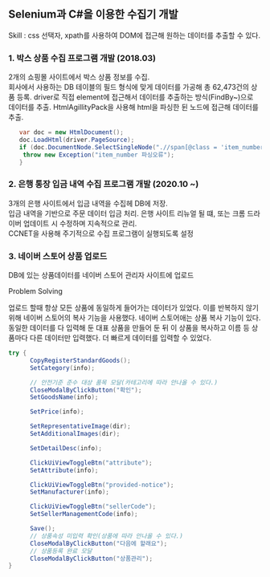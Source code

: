 ## Selenium과 C#을 이용한 수집기 개발

Skill : css 선택자, xpath를 사용하여 DOM에 접근해 원하는 데이터를 추출할 수 있다.


### 1. 박스 상품 수집 프로그램 개발 (2018.03)   

2개의 쇼핑몰 사이트에서 박스 상품 정보를 수집.   
회사에서 사용하는 DB 테이블의 필드 형식에 맞게 데이터를 가공해 총 62,473건의 상품 등록.
driver로 직접 element에 접근해서 데이터를 추출하는 방식(FindBy~)으로 데이터를 추출.
HtmlAgillityPack을 사용해 html을 파싱한 뒨 노드에 접근해 데이터를 추출.

``` C#
   var doc = new HtmlDocument();
   doc.LoadHtml(driver.PageSource);
   if (doc.DocumentNode.SelectSingleNode(".//span[@class = 'item_number']") == null) {
    throw new Exception("item_number 파싱오류");
   }
```

### 2. 은행 통장 입금 내역 수집 프로그램 개발 (2020.10 ~)

3개의 은행 사이트에서 입금 내역을 수집헤 DB에 저장.   
입금 내역을 기반으로 주문 데이터 입금 처리. 
은행 사이트 리뉴얼 될 떄, 또는 크롬 드라이버 업데이트 시 수정하며 지속적으로 관리.  
CCNET을 사용해 주기적으로 수집 프로그램이 실행되도록 설정  

### 3. 네이버 스토어 상품 업로드

DB에 있는 상품데이터를 네이버 스토어 관리자 사이트에 업로드

Problem Solving

업로드 할때 항상 모든 상품에 동일하게 들어가는 데이터가 있었다.
이를 반복하지 않기 위해 네이버 스토어의 복사 기능을 사용했다. 
네이버 스토어애는 상품 복사 기능이 있다. 
동일한 데이터를 다 입력해 둔 대표 상품을 만들어 둔 뒤 이 상품을 복사하고 이름 등 상품마다 다른 데이터만 입력했다.
더 빠르게 데이터를 입력할 수 있었다.

``` C#
try {
      CopyRegisterStandardGoods();
      SetCategory(info);

      // 안전기준 준수 대상 품목 모달(카테고리에 따라 안나올 수 있다.)
      CloseModalByClickButton("확인");
      SetGoodsName(info);

      SetPrice(info);

      SetRepresentativeImage(dir);
      SetAdditionalImages(dir);

      SetDetailDesc(info);

      ClickUiViewToggleBtn("attribute");
      SetAttribute(info);

      ClickUiViewToggleBtn("provided-notice");
      SetManufacturer(info);

      ClickUiViewToggleBtn("sellerCode");
      SetSellerManagementCode(info);

      Save();
      // 상품속성 미입력 확인(상품에 따라 안나올 수 있다.)
      CloseModalByClickButton("다음에 할래요");
      // 상품등록 완료 모달
      CloseModalByClickButton("상품관리");
}
